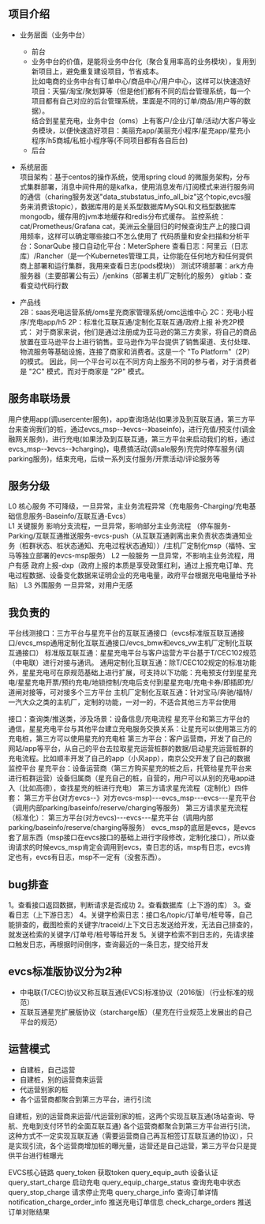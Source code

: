 ## 项目介绍
- 业务层面（业务中台）   
  - 前台
  - 业务中台的价值，是能将业务中台化（聚合复用率高的业务模块），复用到新项目上，避免重复建设项目，节省成本。  
比如电商的业务中台有订单中心/商品中心/用户中心，这样可以快速造好项目：天猫/淘宝/聚划算等（但是他们都有不同的后台管理系统，每一个项目都有自己对应的后台管理系统，里面是不同的订单/商品/用户等的数据）。  
结合到星星充电，业务中台（oms）上有客户/企业/订单/活动/大客户等业务模块，以便快速造好项目：美丽充app/美丽充小程序/星充app/星充小程序/h5商城/私桩小程序等(不同项目都有各自后台)
  - 后台
  
- 系统层面  
项目架构：基于centos的操作系统，使用spring cloud 的微服务架构，分布式集群部署，消息中间件用的是kafka，使用消息发布/订阅模式来进行服务间的通信（charing服务发送"data_stubstatus_info_all_biz"这个topic,evcs服务来消费该topic），数据库用的是关系型数据库MySQL和文档型数据库mongodb，缓存用的jvm本地缓存和redis分布式缓存。
监控系统：cat/Prometheus/Grafana   cat，美洲云全量回归的时候查询生产上的接口调用频率，这样可以确定哪些接口不怎么使用了
代码质量和安全扫描和分析平台：SonarQube
接口自动化平台：MeterSphere
查看日志：阿里云（日志库）/Rancher（是一个Kubernetes管理工具，让你能在任何地方和任何提供商上部署和运行集群，我用来查看日志(pods模块)）
测试环境部署：ark方舟服务器（主要部署公有云）/jenkins（部署主机厂定制化的服务）
gitlab：查看变动代码行数

- 产品线  
2B：saas充电运营系统/oms星充商家管理系统/omc运维中心   2C：充电小程序/充电app/h5  2P：标准化互联互通/定制化互联互通/政府上报
补充2P模式：
对于商家来说，他们是通过注册成为亚马逊的第三方卖家，将自己的商品放置在亚马逊平台上进行销售。亚马逊作为平台提供了销售渠道、支付处理、物流服务等基础设施，连接了商家和消费者。这是一个 "To Platform"（2P）的模式。
因此，同一个平台可以在不同方向上服务不同的参与者，对于消费者是 "2C" 模式，而对于商家是 "2P" 模式。


## 服务串联场景   
用户使用app(调usercenter服务)，app查询场站(如果涉及到互联互通，第三方平台来查询我们的桩，通过evcs_msp--》evcs--》baseinfo)，进行充值/预支付(调金融网关服务)，进行充电(如果涉及到互联互通，第三方平台来启动我们的桩，通过evcs_msp--》evcs--》charging)，电费搞活动(调sale服务)充完时停车服务(调parking服务)，结束充电，后续一系列支付服务/开票活动/评论服务等


## 服务分级
L0	核心服务	不可降级，一旦异常，主业务流程异常（充电服务-Charging/充电基础信息服务-Baseinfo/互联互通-Evcs）    
L1	关键服务	影响分支流程，一旦异常，影响部分主业务流程 （停车服务-Parking/互联互通推送服务-evcs-push（从互联互通剥离出来负责状态类通知业务（桩群状态、桩状态通知、充电过程状态通知））/主机厂定制化msp（福特、宝马等独立部署的evcs-msp服务）
L2	一般服务	一旦异常，不影响主业务流程，用户有感  政府上报-dxp（政府上报的本质是享受政策红利，通过上报充电订单、充电过程数据、设备变化数据来证明企业的充电电量，政府平台根据充电电量给予补贴）
L3	外围服务	一旦异常，对用户无感


## 我负责的
平台线测接口：三方平台与星充平台的互联互通接口（evcs标准版互联互通接口/evcs_msp通用定制化互联互通接口/evcs_bmw和evcs_vw主机厂定制化互联互通接口）
标准版互联互通：星星充电平台与客户运营方平台基于T/CEC102规范（中电联）进行对接与通讯。
通用定制化互联互通：除T/CEC102规定的标准功能外，星星充电可在原规范基础上进行扩展，可支持以下功能：充电预支付到星星充电/星星充电开票/预约充电/地锁控制/充电后支付到星星充电/充电卡券/即插即充/道闸对接等，可对接多个三方平台
主机厂定制化互联互通：针对宝马/奔驰/福特/一汽大众之类的主机厂，定制的功能，一对一的，不适合其他三方平台使用


接口：查询类/推送类，涉及场景：设备信息/充电流程
星充平台和第三方平台的通信，星星充电平台与其他平台建立充电服务交换关系：让星充可以使用第三方的充电桩，第三方可以使用星充的充电桩
第三方平台：客户运营商，开发了自己的网站/app等平台，从自己的平台去拉取星充运营桩群的数据/启动星充运营桩群的充电流程。比如顺丰开发了自己的app（小风app），南京公交开发了自己的数据监控平台
星充平台：设备运营商（第三方购买星充的桩之后，托管给星充平台来进行桩群运营）设备归属商（星充自己的桩，自营的，用户可以从别的充电app进入（比如高德），查找星充的桩进行充电）
第三方请求星充流程（定制化）四件套： 第三方平台(对方evcs--》对方evcs-msp)---evcs_msp---evcs---星充平台（调用内部parking/baseinfo/reserve/charging等服务）
第三方请求星充流程（标准化）： 第三方平台(对方evcs)---evcs---星充平台（调用内部parking/baseinfo/reserve/charging等服务）
evcs_msp的底层是evcs，是evcs套了层东西（msp接口在evcs接口的基础上进行字段修改，定制化接口），所以查询请求的时候evcs_msp肯定会调用到evcs，查日志的话，msp有日志，evcs肯定也有，evcs有日志，msp不一定有（没套东西）。



## bug排查
1。查看接口返回数据，判断请求是否成功
2。查看数据库（上下游的库）
3。查看日志（上下游日志）
4。关键字检索日志：接口名/topic/订单号/桩号等，自己能排查的，截图检索的关键字/traceid/上下文日志发送给开发，无法自己排查的，就发送检索的关键字/订单号/桩号等给开发
5。关键字检索不到日志的，先请求接口触发日志，再根据时间倒序，查询最近的一条日志，提交给开发


## evcs标准版协议分为2种
- 中电联(T/CEC)协议又称互联互通(EVCS)标准协议（2016版）（行业标准的规范）
- 互联互通星充扩展版协议（starcharge版）（星充在行业规范上发展出的自己平台的规范）


## 运营模式
- 自建桩，自己运营
- 自建桩，别的运营商来运营
- 代运营别家的桩
- 各个运营商都聚合到第三方平台，进行引流

自建桩，别的运营商来运营/代运营别家的桩，这两个实现互联互通(场站查询、导航、充电到支付环节的全面互联互通)
各个运营商都聚合到第三方平台进行引流，这种方式不一定实现互联互通（需要运营商自己再互相签订互联互通的协议），只是实现引流，各个运营商增加桩的曝光量，运营还是自己运营，第三方平台只是提供平台进行桩曝光



EVCS核心链路
query_token 获取token 
query_equip_auth 设备认证 
query_start_charge  启动充电 
query_equip_charge_status  查询充电中状态 
query_stop_charge  请求停止充电 
query_charge_info 查询订单详情 
notification_charge_order_info 推送充电订单信息
check_charge_orders 推送订单对账结果 








